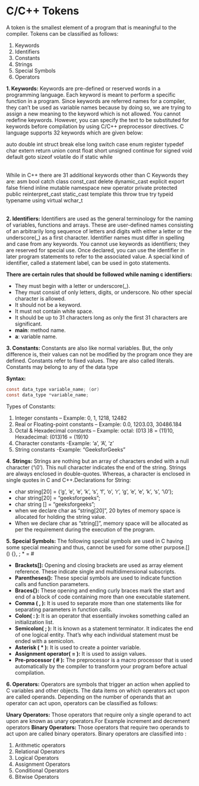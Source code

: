 # C/C++ Tokens
A token is the smallest element of a program that is meaningful to the compiler. Tokens can be classified as follows:  

1. Keywords
1. Identifiers
1. Constants
1. Strings
1. Special Symbols
1. Operators

**1. Keywords:** Keywords are pre-defined or reserved words in a programming language. Each keyword is meant to perform a specific function in a program. Since keywords are referred names for a compiler, they can’t be used as variable names because by doing so, we are trying to assign a new meaning to the keyword which is not allowed. You cannot redefine keywords. However, you can specify the text to be substituted for keywords before compilation by using C/C++ preprocessor directives. C language supports 32 keywords which are given below: 
<table>
auto         double      int        struct
break        else        long       switch
case         enum        register   typedef
char         extern      return     union
const        float       short      unsigned
continue     for         signed     void
default      goto        sizeof     volatile
do           if          static     while
</table>
While in C++ there are 31 additional keywords other than C Keywords they are: 

<table>
asm          bool        catch          class
const_cast   delete      dynamic_cast   explicit 
export       false       friend         inline 
mutable      namespace   new            operator 
private      protected   public         reinterpret_cast
static_cast  template    this           throw
true         try         typeid         typename 
using        virtual     wchar_t 
</table>

**2. Identifiers:** Identifiers are used as the general terminology for the naming of variables, functions and arrays. These are user-defined names consisting of an arbitrarily long sequence of letters and digits with either a letter or the underscore(_) as a first character. Identifier names must differ in spelling and case from any keywords. You cannot use keywords as identifiers; they are reserved for special use. Once declared, you can use the identifier in later program statements to refer to the associated value. A special kind of identifier, called a statement label, can be used in goto statements. 

**There are certain rules that should be followed while naming c identifiers:**
 
* They must begin with a letter or underscore(_).
* They must consist of only letters, digits, or underscore. No other special character is allowed.
* It should not be a keyword.
* It must not contain white space.
* It should be up to 31 characters long as only the first 31 characters are significant.
* **main**: method name.
* **a**: variable name.

**3. Constants:** Constants are also like normal variables. But, the only difference is, their values can not be modified by the program once they are defined. Constants refer to fixed values. They are also called literals. 
Constants may belong to any of the data type

**Syntax:**
```C
const data_type variable_name; (or) 
const data_type *variable_name; 
```
Types of Constants: 

1. Integer constants – Example: 0, 1, 1218, 12482
1. Real or Floating-point constants – Example: 0.0, 1203.03, 30486.184
1. Octal & Hexadecimal constants – Example: octal: (013 )8 = (11)10, Hexadecimal: (013)16 = (19)10
1. Character constants -Example: ‘a’, ‘A’, ‘z’
1. String constants -Example: “GeeksforGeeks”

**4. Strings:** Strings are nothing but an array of characters ended with a null character (‘\0’). This null character indicates the end of the string. Strings are always enclosed in double-quotes. Whereas, a character is enclosed in single quotes in C and C++.Declarations for String: 
 

* char string[20] = {‘g’, ’e’, ‘e’, ‘k’, ‘s’, ‘f’, ‘o’, ‘r’, ‘g’, ’e’, ‘e’, ‘k’, ‘s’, ‘\0’};
* char string[20] = “geeksforgeeks”;
* char string [] = “geeksforgeeks”;
* when we declare char as “string[20]”, 20 bytes of memory space is allocated for holding the string value.
* When we declare char as “string[]”, memory space will be allocated as per the requirement during the execution of the program.

**5. Special Symbols:** The following special symbols are used in C having some special meaning and thus, cannot be used for some other purpose.[] () {}, ; * = # 
 

* **Brackets[]:** Opening and closing brackets are used as array element reference. These indicate single and multidimensional subscripts.
* **Parentheses():** These special symbols are used to indicate function calls and function parameters.
* **Braces{}:** These opening and ending curly braces mark the start and end of a block of code containing more than one executable statement.
* **Comma ( , ):** It is used to separate more than one statements like for separating parameters in function calls.
* **Colon( : ):** It is an operator that essentially invokes something called an initialization list.
* **Semicolon( ; ):** It is known as a statement terminator.  It indicates the end of one logical entity. That’s why each individual statement must be ended with a semicolon.
* **Asterisk ( * ):** It is used to create a pointer variable.
* **Assignment operator( = ):** It is used to assign values.
* **Pre-processor ( # ):** The preprocessor is a macro processor that is used automatically by the compiler to transform your program before actual compilation.

**6. Operators:** Operators are symbols that trigger an action when applied to C variables and other objects. The data items on which operators act upon are called operands. 
Depending on the number of operands that an operator can act upon, operators can be classified as follows: 
 

**Unary Operators:** Those operators that require only a single operand to act upon are known as unary operators.For Example increment and decrement operators
**Binary Operators:** Those operators that require two operands to act upon are called binary operators. Binary operators are classified into : 

1. Arithmetic operators
1. Relational Operators
1. Logical Operators
1. Assignment Operators
1. Conditional Operators
1. Bitwise Operators